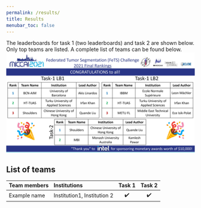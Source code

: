 ```yaml
---
permalink: /results/
title: Results
menubar_toc: false
---
```

The leaderboards for task 1 (two leaderboards) and task 2 are shown below. Only top teams are listed. A complete list of teams can be found below.
![Challenge winners](../img/fets_winner_slide.jpg)

## List of teams

| Team members | Institutions | Task 1 | Task 2 |
| :--- | :--- | :---: | :---: |
| Example name| Institution1, Institution 2 | :heavy_check_mark: | :heavy_check_mark: | 
